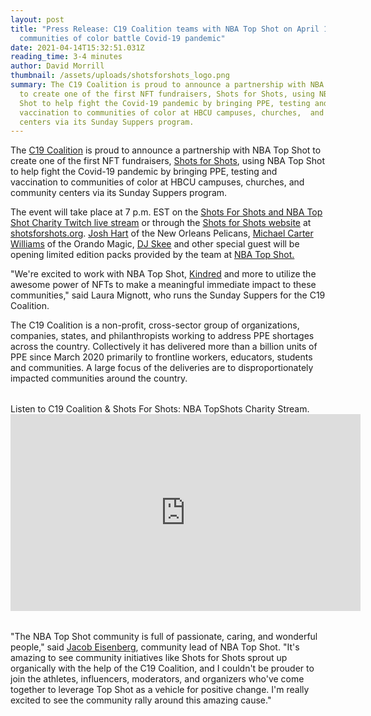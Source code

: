 ```yaml
---
layout: post
title: "Press Release: C19 Coalition teams with NBA Top Shot on April 15 to help
  communities of color battle Covid-19 pandemic"
date: 2021-04-14T15:32:51.031Z
reading_time: 3-4 minutes
author: David Morrill
thumbnail: /assets/uploads/shotsforshots_logo.png
summary: The C19 Coalition is proud to announce a partnership with NBA Top Shots
  to create one of the first NFT fundraisers, Shots for Shots, using NBA Top
  Shot to help fight the Covid-19 pandemic by bringing PPE, testing and
  vaccination to communities of color at HBCU campuses, churches,  and community
  centers via its Sunday Suppers program.
---
```

The [C19 Coalition](https://c19coalition.org/) is proud to announce a partnership with NBA Top Shot to create one of the first NFT fundraisers, [Shots for Shots](https://www.shotsforshots.org/), using NBA Top Shot to help fight the Covid-19 pandemic by bringing PPE, testing and vaccination to communities of color at HBCU campuses, churches,  and community centers via its Sunday Suppers program. 

The event will take place at 7 p.m. EST on the [Shots For Shots and NBA Top Shot Charity Twitch live stream](https://www.twitch.tv/trillingham) or through the [Shots for Shots website](shotsforshots.org) at [shotsforshots.org](shotsforshots.org).  [Josh Hart](https://twitter.com/joshhart) of the New Orleans Pelicans, [Michael Carter Williams](https://twitter.com/mcarterwilliams) of the Orando Magic, [DJ Skee](https://twitter.com/djskee) and other special guest will be opening limited edition packs provided by the team at [NBA Top Shot.](https://nbatopshot.com/)

"We're excited to work with NBA Top Shot,  [Kindred](https://kindredmembers.com/) and more to utilize the awesome power of NFTs to make a meaningful immediate impact to these communities," said Laura Mignott, who runs the Sunday Suppers for the C19 Coalition.

The C19 Coalition is a non-profit, cross-sector group of organizations, companies, states, and philanthropists working to address PPE shortages across the country. Collectively it has delivered more than a billion units of PPE since March 2020 primarily to frontline workers, educators, students and communities. A large focus of the deliveries are to disproportionately impacted communities around the country.

<div class="text-center" style="margin: 2rem 0 2rem 0;">
  <div class="embed-width">
    <div>Listen to C19 Coalition & Shots For Shots: NBA TopShots Charity Stream.</div>
    <div class="embed-responsive embed-responsive-16by9">
      <iframe width="560" height="315" src="https://www.youtube.com/embed/Y2OIdNBId8I" title="YouTube video player" frameborder="0" allow="accelerometer; autoplay; clipboard-write; encrypted-media; gyroscope; picture-in-picture" allowfullscreen></iframe>
    </div>
  </div>
</div>

"The NBA Top Shot community is full of passionate, caring, and wonderful people," said [Jacob Eisenberg](https://twitter.com/Eisenberg43), community lead of NBA Top Shot. "It's amazing to see community initiatives like Shots for Shots sprout up organically with the help of the C19 Coalition, and I couldn't be prouder to join the athletes, influencers, moderators, and organizers who've come together to leverage Top Shot as a vehicle for positive change. I'm really excited to see the community rally around this amazing cause."